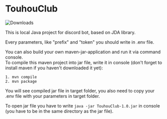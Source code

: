 # TouhouClub
![Downloads](https://img.shields.io/github/downloads/Niron3206/TouhouClub/v1.2/total?style=flat-square)

This is local Java project for discord bot, based on JDA library.

Every parameters, like "prefix" and "token" you should write in .env file.

You can also build your own maven-jar-application and run it via command console.\
To compile this maven project into jar file, write it in console (don't forget to install maven if you haven't downloaded it yet):

`1. mvn compile`\
`2. mvn package`

You will see compiled jar file in target folder, you also need to copy your .env file with your parameters in target folder.

To open jar file you have to write `java -jar TouhouClub-1.0.jar` in console (you have to be in the same directory as the jar file).
